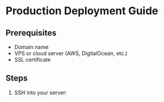 # Production Deployment Guide

## Prerequisites
- Domain name
- VPS or cloud server (AWS, DigitalOcean, etc.)
- SSL certificate

## Steps

1. SSH into your server: 